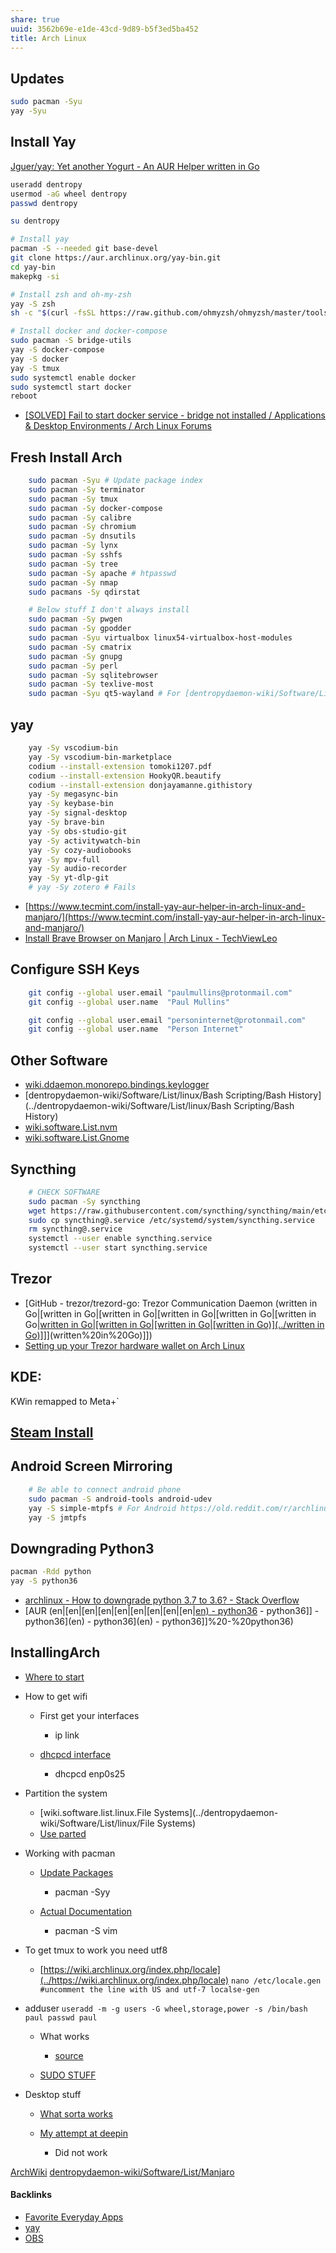 ```yaml
---
share: true
uuid: 3562b69e-e1de-43cd-9d89-b5f3ed5ba452
title: Arch Linux
---
```

## Updates

``` bash
sudo pacman -Syu
yay -Syu
```
## Install Yay

[Jguer/yay: Yet another Yogurt - An AUR Helper written in Go](https://github.com/Jguer/yay)

``` bash
useradd dentropy
usermod -aG wheel dentropy
passwd dentropy

su dentropy

# Install yay
pacman -S --needed git base-devel
git clone https://aur.archlinux.org/yay-bin.git
cd yay-bin
makepkg -si

# Install zsh and oh-my-zsh
yay -S zsh
sh -c "$(curl -fsSL https://raw.github.com/ohmyzsh/ohmyzsh/master/tools/install.sh)"

# Install docker and docker-compose
sudo pacman -S bridge-utils
yay -S docker-compose
yay -S docker
yay -S tmux
sudo systemctl enable docker
sudo systemctl start docker
reboot
```

* [[SOLVED] Fail to start docker service - bridge not installed / Applications & Desktop Environments / Arch Linux Forums](https://bbs.archlinux.org/viewtopic.php?id=203966)

## Fresh Install Arch


``` bash
    sudo pacman -Syu # Update package index
    sudo pacman -Sy terminator
    sudo pacman -Sy tmux
    sudo pacman -Sy docker-compose
    sudo pacman -Sy calibre
    sudo pacman -Sy chromium
    sudo pacman -Sy dnsutils
    sudo pacman -Sy lynx
    sudo pacman -Sy sshfs
    sudo pacman -Sy tree
    sudo pacman -Sy apache # htpasswd
    sudo pacman -Sy nmap
    sudo pacmans -Sy qdirstat

    # Below stuff I don't always install
    sudo pacman -Sy pwgen
    sudo pacman -Sy gpodder
    sudo pacman -Syu virtualbox linux54-virtualbox-host-modules 
    sudo pacman -Sy cmatrix
    sudo pacman -Sy gnupg
    sudo pacman -Sy perl 
    sudo pacman -Sy sqlitebrowser
    sudo pacman -Sy texlive-most
    sudo pacman -Syu qt5-wayland # For [dentropydaemon-wiki/Software/List/OBS](../dentropydaemon-wiki/Software/List/OBS)
```

##   yay

``` bash
    yay -Sy vscodium-bin
    yay -Sy vscodium-bin-marketplace
    codium --install-extension tomoki1207.pdf
    codium --install-extension HookyQR.beautify
    codium --install-extension donjayamanne.githistory
    yay -Sy megasync-bin
    yay -Sy keybase-bin
    yay -Sy signal-desktop
    yay -Sy brave-bin
    yay -Sy obs-studio-git
    yay -Sy activitywatch-bin
    yay -Sy cozy-audiobooks
    yay -Sy mpv-full
    yay -Sy audio-recorder
    yay -Sy yt-dlp-git
    # yay -Sy zotero # Fails
```

* [https://www.tecmint.com/install-yay-aur-helper-in-arch-linux-and-manjaro/](https://www.tecmint.com/install-yay-aur-helper-in-arch-linux-and-manjaro/)
* [Install Brave Browser on Manjaro | Arch Linux - TechViewLeo](https://techviewleo.com/install-brave-browser-on-manjaro-arch-linux/)

## Configure SSH Keys

``` bash
    git config --global user.email "paulmullins@protonmail.com"
    git config --global user.name  "Paul Mullins"

    git config --global user.email "personinternet@protonmail.com"
    git config --global user.name  "Person Internet"
```

## Other Software

* [wiki.ddaemon.monorepo.bindings.keylogger](../03ce87b5-898b-4e7a-9c47-6694c8d652fe)
* [dentropydaemon-wiki/Software/List/linux/Bash Scripting/Bash History](../dentropydaemon-wiki/Software/List/linux/Bash Scripting/Bash History)
* [wiki.software.List.nvm](../dentropydaemon-wiki/Software/List/nvm)
* [wiki.software.List.Gnome](../eb67c211-8651-42cc-b512-1ff655f7a537)

## Syncthing

``` bash
    # CHECK SOFTWARE
    sudo pacman -Sy syncthing
    wget https://raw.githubusercontent.com/syncthing/syncthing/main/etc/linux-systemd/system/syncthing%40.service
    sudo cp syncthing@.service /etc/systemd/system/syncthing.service
    rm syncthing@.service
    systemctl --user enable syncthing.service
    systemctl --user start syncthing.service
```

## Trezor

*   [GitHub - trezor/trezord-go: Trezor Communication Daemon (written in Go|[written in Go|[written in Go|[written in Go|[written in Go|[written in Go|[written in Go|[written in Go|[written in Go|[written in Go)](../written in Go)]]](written%20in%20Go)](written%20in%20Go)]])
*   [Setting up your Trezor hardware wallet on Arch Linux](https://eli5.it/setting-up-your-trezor-hardware-wallet-on-arch-linux/)

## KDE:

KWin remapped to Meta+\`

## [Steam Install](https://www.youtube.com/watch?v=IYjlikVK13o)

## Android Screen Mirroring

``` bash
    # Be able to connect android phone
    sudo pacman -S android-tools android-udev
    yay -S simple-mtpfs # For Android https://old.reddit.com/r/archlinux/comments/640s8x/how_do_you_connect_android_devices_via_mtp/
    yay -S jmtpfs
```

## Downgrading Python3

``` bash
pacman -Rdd python
yay -S python36
```

* [archlinux - How to downgrade python 3.7 to 3.6? - Stack Overflow](https://stackoverflow.com/questions/52072588/how-to-downgrade-python-3-7-to-3-6)
* [AUR (en|[en|[en|[en|[en|[en|[en|[en|[en|[en) - python36](../en) - python36]] - python36](en) - python36](en) - python36]]%20-%20python36)

## InstallingArch

*   [Where to start](https://wiki.archlinux.org/index.php/Installation_guide)
    
*   How to get wifi
    
    *   First get your interfaces
        
        *   ip link
    *   [dhcpcd interface](https://wiki.archlinux.org/index.php/Dhcpcd)
        
        *   dhcpcd enp0s25
*   Partition the system
    * [wiki.software.list.linux.File Systems](../dentropydaemon-wiki/Software/List/linux/File Systems)
    * [Use parted](https://wiki.archlinux.org/index.php/GNU_Parted)        
*   Working with pacman
    
    *   [Update Packages](https://bbs.archlinux.org/viewtopic.php?id=138155)
        
        *   pacman -Syy
    *   [Actual Documentation](https://wiki.archlinux.org/index.php/pacman)
        
        *   pacman -S vim
*   To get tmux to work you need utf8
    
    *   [https://wiki.archlinux.org/index.php/locale](../https://wiki.archlinux.org/index.php/locale) `nano /etc/locale.gen #uncomment the line with US and utf-7 localse-gen`
*   adduser `useradd -m -g users -G wheel,storage,power -s /bin/bash paul passwd paul`
    
    *   What works
        
        *   [source](https://www.ostechnix.com/arch-linux-2016-post-installation/)
    *   [SUDO STUFF](https://access.redhat.com/documentation/en-US/Red_Hat_Enterprise_Linux_OpenStack_Platform/2/html/Getting_Started_Guide/ch02s03.html)
        
*   Desktop stuff
    
    *   [What sorta works](https://www.hiroom2.com/2017/10/07/archlinux-20171001-xfce-en/)
        
    *   [My attempt at deepin](https://www.ostechnix.com/install-deepin-desktop-environment-arch-linux/)
        
        *   Did not work


[ArchWiki](https://wiki.archlinux.org/)
[dentropydaemon-wiki/Software/List/Manjaro](../dentropydaemon-wiki/Software/List/Manjaro)

#### Backlinks

* [Favorite Everyday Apps](/444ff7c7-77b4-483c-b801-3955d2daeb0a)
* [yay](/827e0f6c-eaa7-4f4a-a768-b25a29ea186c)
* [OBS](/a0a9bb26-180a-4800-84fd-bd72fe04f7f6)